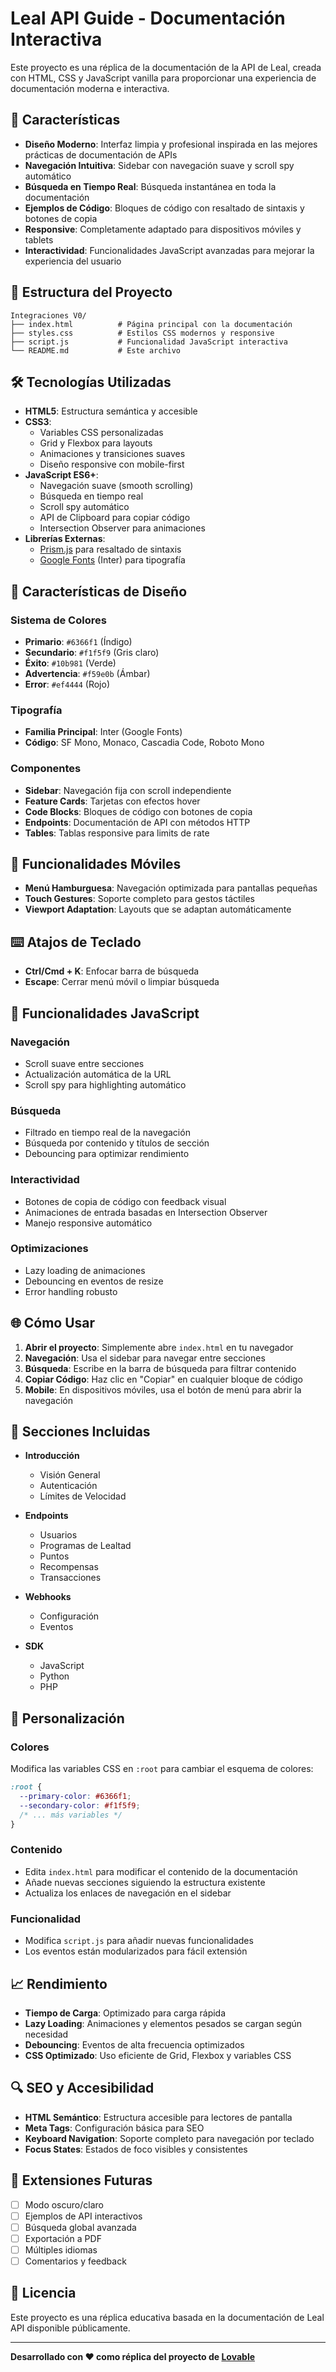 # Leal API Guide - Documentación Interactiva

Este proyecto es una réplica de la documentación de la API de Leal, creada con HTML, CSS y JavaScript vanilla para proporcionar una experiencia de documentación moderna e interactiva.

## 🚀 Características

- **Diseño Moderno**: Interfaz limpia y profesional inspirada en las mejores prácticas de documentación de APIs
- **Navegación Intuitiva**: Sidebar con navegación suave y scroll spy automático
- **Búsqueda en Tiempo Real**: Búsqueda instantánea en toda la documentación
- **Ejemplos de Código**: Bloques de código con resaltado de sintaxis y botones de copia
- **Responsive**: Completamente adaptado para dispositivos móviles y tablets
- **Interactividad**: Funcionalidades JavaScript avanzadas para mejorar la experiencia del usuario

## 📂 Estructura del Proyecto

```
Integraciones V0/
├── index.html          # Página principal con la documentación
├── styles.css          # Estilos CSS modernos y responsive
├── script.js           # Funcionalidad JavaScript interactiva
└── README.md           # Este archivo
```

## 🛠️ Tecnologías Utilizadas

- **HTML5**: Estructura semántica y accesible
- **CSS3**: 
  - Variables CSS personalizadas
  - Grid y Flexbox para layouts
  - Animaciones y transiciones suaves
  - Diseño responsive con mobile-first
- **JavaScript ES6+**:
  - Navegación suave (smooth scrolling)
  - Búsqueda en tiempo real
  - Scroll spy automático
  - API de Clipboard para copiar código
  - Intersection Observer para animaciones
- **Librerías Externas**:
  - [Prism.js](https://prismjs.com/) para resaltado de sintaxis
  - [Google Fonts](https://fonts.google.com/) (Inter) para tipografía

## 🎨 Características de Diseño

### Sistema de Colores
- **Primario**: `#6366f1` (Índigo)
- **Secundario**: `#f1f5f9` (Gris claro)
- **Éxito**: `#10b981` (Verde)
- **Advertencia**: `#f59e0b` (Ámbar)
- **Error**: `#ef4444` (Rojo)

### Tipografía
- **Familia Principal**: Inter (Google Fonts)
- **Código**: SF Mono, Monaco, Cascadia Code, Roboto Mono

### Componentes
- **Sidebar**: Navegación fija con scroll independiente
- **Feature Cards**: Tarjetas con efectos hover
- **Code Blocks**: Bloques de código con botones de copia
- **Endpoints**: Documentación de API con métodos HTTP
- **Tables**: Tablas responsive para limits de rate

## 📱 Funcionalidades Móviles

- **Menú Hamburguesa**: Navegación optimizada para pantallas pequeñas
- **Touch Gestures**: Soporte completo para gestos táctiles
- **Viewport Adaptation**: Layouts que se adaptan automáticamente

## ⌨️ Atajos de Teclado

- **Ctrl/Cmd + K**: Enfocar barra de búsqueda
- **Escape**: Cerrar menú móvil o limpiar búsqueda

## 🔧 Funcionalidades JavaScript

### Navegación
- Scroll suave entre secciones
- Actualización automática de la URL
- Scroll spy para highlighting automático

### Búsqueda
- Filtrado en tiempo real de la navegación
- Búsqueda por contenido y títulos de sección
- Debouncing para optimizar rendimiento

### Interactividad
- Botones de copia de código con feedback visual
- Animaciones de entrada basadas en Intersection Observer
- Manejo responsive automático

### Optimizaciones
- Lazy loading de animaciones
- Debouncing en eventos de resize
- Error handling robusto

## 🌐 Cómo Usar

1. **Abrir el proyecto**: Simplemente abre `index.html` en tu navegador
2. **Navegación**: Usa el sidebar para navegar entre secciones
3. **Búsqueda**: Escribe en la barra de búsqueda para filtrar contenido
4. **Copiar Código**: Haz clic en "Copiar" en cualquier bloque de código
5. **Mobile**: En dispositivos móviles, usa el botón de menú para abrir la navegación

## 🎯 Secciones Incluidas

- **Introducción**
  - Visión General
  - Autenticación
  - Límites de Velocidad

- **Endpoints**
  - Usuarios
  - Programas de Lealtad
  - Puntos
  - Recompensas
  - Transacciones

- **Webhooks**
  - Configuración
  - Eventos

- **SDK**
  - JavaScript
  - Python
  - PHP

## 🔧 Personalización

### Colores
Modifica las variables CSS en `:root` para cambiar el esquema de colores:

```css
:root {
  --primary-color: #6366f1;
  --secondary-color: #f1f5f9;
  /* ... más variables */
}
```

### Contenido
- Edita `index.html` para modificar el contenido de la documentación
- Añade nuevas secciones siguiendo la estructura existente
- Actualiza los enlaces de navegación en el sidebar

### Funcionalidad
- Modifica `script.js` para añadir nuevas funcionalidades
- Los eventos están modularizados para fácil extensión

## 📈 Rendimiento

- **Tiempo de Carga**: Optimizado para carga rápida
- **Lazy Loading**: Animaciones y elementos pesados se cargan según necesidad
- **Debouncing**: Eventos de alta frecuencia optimizados
- **CSS Optimizado**: Uso eficiente de Grid, Flexbox y variables CSS

## 🔍 SEO y Accesibilidad

- **HTML Semántico**: Estructura accesible para lectores de pantalla
- **Meta Tags**: Configuración básica para SEO
- **Keyboard Navigation**: Soporte completo para navegación por teclado
- **Focus States**: Estados de foco visibles y consistentes

## 🚀 Extensiones Futuras

- [ ] Modo oscuro/claro
- [ ] Ejemplos de API interactivos
- [ ] Búsqueda global avanzada
- [ ] Exportación a PDF
- [ ] Múltiples idiomas
- [ ] Comentarios y feedback

## 📄 Licencia

Este proyecto es una réplica educativa basada en la documentación de Leal API disponible públicamente.

---

**Desarrollado con ❤️ como réplica del proyecto de [Lovable](https://preview--leal-api-guide.lovable.app/)**

